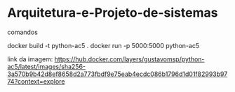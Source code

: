# Arquitetura-e-Projeto-de-sistemas
comandos 

docker build -t python-ac5 .
docker run -p 5000:5000 python-ac5


link da imagem: 
https://hub.docker.com/layers/gustavomsp/python-ac5/latest/images/sha256-3a570b9b42d8ef8658d2a773fbdf9e75eab4ecdc086b1796d1d01f82993b9774?context=explore
